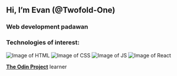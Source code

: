 ## Hi, I’m Evan (**@Twofold-One**) ##

### Web development padawan ###
### Technologies of interest: ###

![Image of HTML](https://upload.wikimedia.org/wikipedia/commons/thumb/6/61/HTML5_logo_and_wordmark.svg/80px-HTML5_logo_and_wordmark.svg.png) ![Image of CSS](https://upload.wikimedia.org/wikipedia/commons/thumb/d/d5/CSS3_logo_and_wordmark.svg/57px-CSS3_logo_and_wordmark.svg.png) ![Image of JS](https://upload.wikimedia.org/wikipedia/commons/thumb/9/99/Unofficial_JavaScript_logo_2.svg/80px-Unofficial_JavaScript_logo_2.svg.png) ![Image of React](https://upload.wikimedia.org/wikipedia/commons/thumb/a/a7/React-icon.svg/113px-React-icon.svg.png)


**[The Odin Project](https://www.theodinproject.com/)** learner


<!---
Twofold-One/Twofold-One is a ✨ special ✨ repository because its `README.md` (this file) appears on your GitHub profile.
You can click the Preview link to take a look at your changes.
--->
